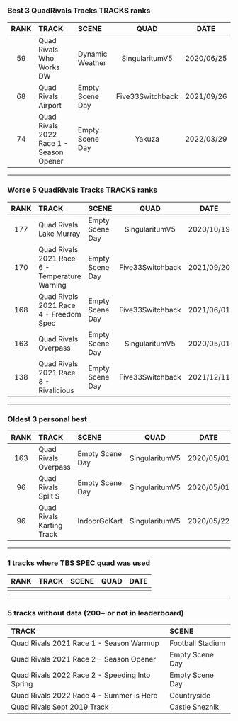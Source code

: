 ### Best 3 QuadRivals Tracks TRACKS ranks
|RANK|TRACK|SCENE|QUAD|DATE|
|:---:|:---|:---|:---:|:---:|
|59|Quad Rivals Who Works DW|Dynamic Weather|SingularitumV5|2020/06/25|
|68|Quad Rivals Airport|Empty Scene Day|Five33Switchback|2021/09/26|
|74|Quad Rivals 2022 Race 1 - Season Opener|Empty Scene Day|Yakuza|2022/03/29|
---
### Worse 5 QuadRivals Tracks TRACKS ranks
|RANK|TRACK|SCENE|QUAD|DATE|
|:---:|:---|:---|:---:|:---:|
|177|Quad Rivals Lake Murray|Empty Scene Day|SingularitumV5|2020/10/19|
|170|Quad Rivals 2021 Race 6 - Temperature Warning|Empty Scene Day|Five33Switchback|2021/09/20|
|168|Quad Rivals 2021 Race 4 - Freedom Spec|Empty Scene Day|Five33Switchback|2021/06/01|
|163|Quad Rivals Overpass|Empty Scene Day|SingularitumV5|2020/05/01|
|138|Quad Rivals 2021 Race 8 - Rivalicious|Empty Scene Day|Five33Switchback|2021/12/11|
---
### Oldest 3 personal best
|RANK|TRACK|SCENE|QUAD|DATE|
|:---:|:---|:---|:---:|:---:|
|163|Quad Rivals Overpass|Empty Scene Day|SingularitumV5|2020/05/01|
|96|Quad Rivals Split S|Empty Scene Day|SingularitumV5|2020/05/01|
|96|Quad Rivals Karting Track|IndoorGoKart|SingularitumV5|2020/05/22|
---
### 1 tracks where TBS SPEC quad was used
|RANK|TRACK|SCENE|QUAD|DATE|
|:---:|:---|:---|:---:|:---:|
||||||
---
### 5 tracks without data (200+ or not in leaderboard)
|TRACK|SCENE|
|:---|:---|
|Quad Rivals 2021 Race 1 - Season Warmup|Football Stadium|
|Quad Rivals 2021 Race 2 - Season Opener|Empty Scene Day|
|Quad Rivals 2022 Race 2 - Speeding Into Spring|Empty Scene Day|
|Quad Rivals 2022 Race 4 - Summer is Here|Countryside|
|Quad Rivals Sept 2019 Track|Castle Sneznik|
